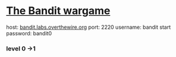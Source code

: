# [The Bandit wargame](https://overthewire.org/wargames/bandit/)
host: [bandit.labs.overthewire.org](bandit.labs.overthewire.org)
port: 2220
username: bandit<level>
start password: bandit0
### level 0 ->1
```shell
```